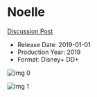 # Noelle

[Discussion Post](https://www.avsforum.com/threads/bass-eq-for-filtered-movies.2995212/post-58839118)

* Release Date: 2019-01-01
* Production Year: 2019
* Format: Disney+ DD+

![img 0](https://i.imgur.com/f3LIVpQ.jpg)

![img 1](https://i.imgur.com/hY4hABo.png)

